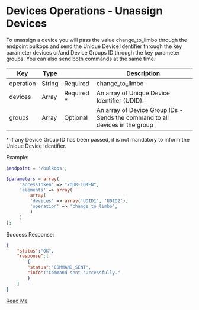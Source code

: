 
# Devices Operations - Unassign Devices

To unassign a device you will pass the value change_to_limbo through the endpoint bulkops and send the Unique Device Identifier through the key parameter devices or/and Device Groups ID through the key parameter groups. You can also send both commands at the same time.

Key | Type |  | Description
|-|-|-|-|
operation | String | Required | change_to_limbo
devices | Array | Required * | An array of Unique Device Identifier (UDID).
groups | Array | Optional | An array of Device Group IDs - Sends the command to all devices in the group

\* If any Device Group ID has been passed, it is not mandatory to inform the Unique Device Identifier.

Example:

```php
$endpoint = '/bulkops';

$parameters = array(
     'accessToken' => "YOUR-TOKEN",
     'elements' => array(
         array(
         'devices' => array('UDID1', 'UDID2'),
         'operation' => 'change_to_limbo',
         )
     )
);
```

Success Response:

```json
{ 
    "status":"OK",
    "response":[ 
        { 
        "status":"COMMAND_SENT",
        "info":"Command sent successfully."
        }
    ]
}
```

[Read Me](readme.md)
